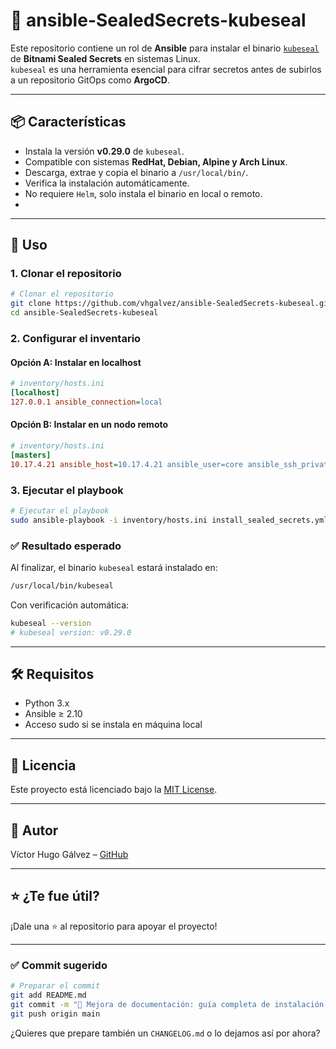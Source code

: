 # 🔐 ansible-SealedSecrets-kubeseal

Este repositorio contiene un rol de **Ansible** para instalar el binario [`kubeseal`](https://github.com/bitnami-labs/sealed-secrets) de **Bitnami Sealed Secrets** en sistemas Linux.  
`kubeseal` es una herramienta esencial para cifrar secretos antes de subirlos a un repositorio GitOps como **ArgoCD**.

---

## 📦 Características

- Instala la versión **v0.29.0** de `kubeseal`.
- Compatible con sistemas **RedHat, Debian, Alpine y Arch Linux**.
- Descarga, extrae y copia el binario a `/usr/local/bin/`.
- Verifica la instalación automáticamente.
- No requiere `Helm`, solo instala el binario en local o remoto.
- 
---


## 🚀 Uso

### 1. Clonar el repositorio

```bash
# Clonar el repositorio
git clone https://github.com/vhgalvez/ansible-SealedSecrets-kubeseal.git
cd ansible-SealedSecrets-kubeseal
```

### 2. Configurar el inventario

#### Opción A: Instalar en localhost

```ini
# inventory/hosts.ini
[localhost]
127.0.0.1 ansible_connection=local
```

#### Opción B: Instalar en un nodo remoto

```ini
# inventory/hosts.ini
[masters]
10.17.4.21 ansible_host=10.17.4.21 ansible_user=core ansible_ssh_private_key_file=/root/.ssh/id_rsa
```

### 3. Ejecutar el playbook

```bash
# Ejecutar el playbook
sudo ansible-playbook -i inventory/hosts.ini install_sealed_secrets.yml
```

### ✅ Resultado esperado

Al finalizar, el binario `kubeseal` estará instalado en:

```bash
/usr/local/bin/kubeseal
```

Con verificación automática:

```bash
kubeseal --version
# kubeseal version: v0.29.0
```

---

## 🛠 Requisitos

- Python 3.x
- Ansible ≥ 2.10
- Acceso sudo si se instala en máquina local

---

## 📄 Licencia

Este proyecto está licenciado bajo la [MIT License](LICENSE).

---

## 🧠 Autor

Víctor Hugo Gálvez – [GitHub](https://github.com/vhgalvez)

---

## ⭐️ ¿Te fue útil?

¡Dale una ⭐ al repositorio para apoyar el proyecto!

---

### ✅ Commit sugerido

```bash
# Preparar el commit
git add README.md
git commit -m "📝 Mejora de documentación: guía completa de instalación para kubeseal v0.29.0"
git push origin main
```

¿Quieres que prepare también un `CHANGELOG.md` o lo dejamos así por ahora?